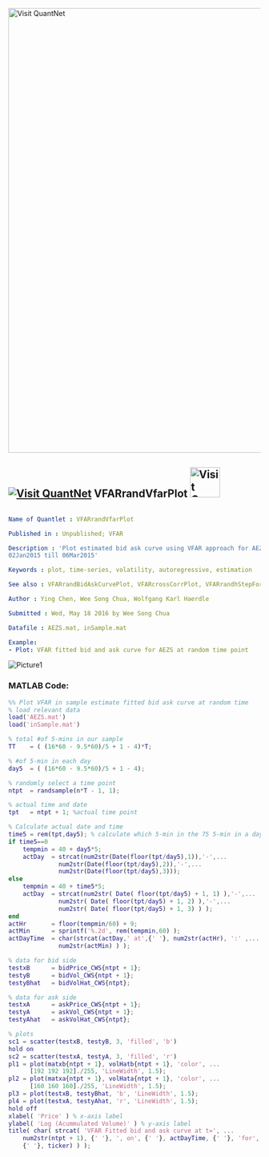 
[<img src="https://github.com/QuantLet/Styleguide-and-FAQ/blob/master/pictures/banner.png" width="888" alt="Visit QuantNet">](http://quantlet.de/)

## [<img src="https://github.com/QuantLet/Styleguide-and-FAQ/blob/master/pictures/qloqo.png" alt="Visit QuantNet">](http://quantlet.de/) **VFARrandVfarPlot** [<img src="https://github.com/QuantLet/Styleguide-and-FAQ/blob/master/pictures/QN2.png" width="60" alt="Visit QuantNet 2.0">](http://quantlet.de/)

```yaml

Name of Quantlet : VFARrandVfarPlot

Published in : Unpublished; VFAR

Description : 'Plot estimated bid ask curve using VFAR approach for AEZS with LOB data from
02Jan2015 till 06Mar2015'

Keywords : plot, time-series, volatility, autoregressive, estimation

See also : VFARrandBidAskCurvePlot, VFARcrossCorrPlot, VFARrandhStepForecastPlot, VFARqqPlot

Author : Ying Chen, Wee Song Chua, Wolfgang Karl Haerdle

Submitted : Wed, May 18 2016 by Wee Song Chua

Datafile : AEZS.mat, inSample.mat

Example: 
- Plot: VFAR fitted bid and ask curve for AEZS at random time point

```

![Picture1](VFARrandVfarPlot_m.png)


### MATLAB Code:
```matlab
%% Plot VFAR in sample estimate fitted bid ask curve at random time
% load relevant data
load('AEZS.mat')
load('inSample.mat')

% total #of 5-mins in our sample
TT    = ( (16*60 - 9.5*60)/5 + 1 - 4)*T;

% #of 5-min in each day
day5  = ( (16*60 - 9.5*60)/5 + 1 - 4); 

% randomly select a time point
ntpt  = randsample(n*T - 1, 1);

% actual time and date
tpt   = ntpt + 1; %actual time point

% Calculate actual date and time
time5 = rem(tpt,day5); % calculate which 5-min in the 75 5-min in a day
if time5==0
    tempmin = 40 + day5*5;
    actDay  = strcat(num2str(Date(floor(tpt/day5),1)),'-',...
              num2str(Date(floor(tpt/day5),2)),'-',...
              num2str(Date(floor(tpt/day5),3)));
else
    tempmin = 40 + time5*5;
    actDay  = strcat(num2str( Date( floor(tpt/day5) + 1, 1) ),'-',...
              num2str( Date( floor(tpt/day5) + 1, 2) ),'-',...
              num2str( Date( floor(tpt/day5) + 1, 3) ) );
end
actHr       = floor(tempmin/60) + 9;
actMin      = sprintf('%.2d', rem(tempmin,60) );
actDayTime  = char(strcat(actDay,' at',{' '}, num2str(actHr), ':' ,...
              num2str(actMin) ) );

% data for bid side
testxB      = bidPrice_CWS{ntpt + 1};
testyB      = bidVol_CWS{ntpt + 1};
testyBhat   = bidVolHat_CWS{ntpt};

% data for ask side
testxA      = askPrice_CWS{ntpt + 1};
testyA      = askVol_CWS{ntpt + 1};
testyAhat   = askVolHat_CWS{ntpt};

% plots
sc1 = scatter(testxB, testyB, 3, 'filled', 'b')
hold on
sc2 = scatter(testxA, testyA, 3, 'filled', 'r')
pl1 = plot(matxb{ntpt + 1}, volHatb{ntpt + 1}, 'color', ...
      [192 192 192]./255, 'LineWidth', 1.5);
pl2 = plot(matxa{ntpt + 1}, volHata{ntpt + 1}, 'color', ...
      [160 160 160]./255, 'LineWidth', 1.5);
pl3 = plot(testxB, testyBhat, 'b', 'LineWidth', 1.5);
pl4 = plot(testxA, testyAhat, 'r', 'LineWidth', 1.5);
hold off
xlabel( 'Price' ) % x-axis label
ylabel( 'Log (Acummulated Volume)' ) % y-axis label
title( char( strcat( 'VFAR Fitted bid and ask curve at t=', ... 
    num2str(ntpt + 1), {' '}, ', on', {' '}, actDayTime, {' '}, 'for', ...
    {' '}, ticker) ) );
```

